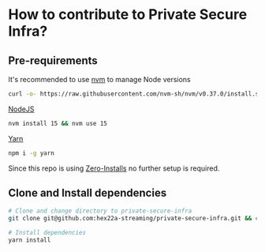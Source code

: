 # How to contribute to Private Secure Infra?

## Pre-requirements

It's recommended to use [nvm](https://github.com/nvm-sh/nvm) to manage Node versions

```bash
curl -o- https://raw.githubusercontent.com/nvm-sh/nvm/v0.37.0/install.sh | bash
```

[NodeJS](https://nodejs.org/)

```bash
nvm install 15 && nvm use 15
```

[Yarn](https://yarnpkg.com/)

```bash
npm i -g yarn
```

Since this repo is using [Zero-Installs](https://yarnpkg.com/features/zero-installs) no further setup is required.

## Clone and Install dependencies

```bash
# Clone and change directory to private-secure-infra
git clone git@github.com:hex22a-streaming/private-secure-infra.git && cd private-secure-infra

# Install dependencies
yarn install
```

